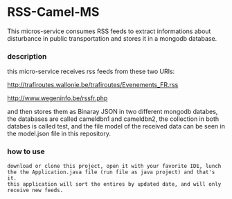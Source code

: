 # RSS-Camel-MS

This micros-service consumes RSS feeds to extract informations about disturbance in public transportation and stores it in a mongodb database.

### description

this micro-service receives rss feeds from these two URIs:

http://trafiroutes.wallonie.be/trafiroutes/Evenements_FR.rss

http://www.wegeninfo.be/rssfr.php


and then stores them as Binaray JSON in two different mongodb databes, the databases are called cameldbn1 and cameldbn2, the collection in both databes is called test, and the file model of the received data can be seen in the model.json file in this repository.
### how to use


    download or clone this project, open it with your favorite IDE, lunch the the Application.java file (run file as java project) and that's it.
    this application will sort the entires by updated date, and will only receive new feeds.
